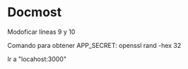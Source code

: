# Docmost

Modoficar líneas 9 y 10

Comando para obtener APP_SECRET: openssl rand -hex 32

Ir a "locahost:3000"

